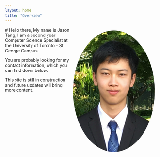 ```yaml
---
layout: home
title: "Overview"
---
```

<img style="float: right; border-radius: 50%; padding: 10px" width="270" height="400" src="/assets/me.jpg">
# Hello there,
My name is Jason Tang, I am a second year Computer Science Specialist at the University of Toronto - St. George Campus. 

You are probably looking for my contact information, which you can find down below. 

This site is still in construction and future updates will bring more content.


<!-- For other things I do in my spare time, check <a href="/hobbies" style="color:#00B0FF" target="_blank">this page</a> out.  -->

<!-- # My Professional Side -->
<!-- I am currently looking for a summer time job to gain experience from and to assist in paying for my tuition. 
 -->
<!-- In case you are interested, here is my current:
- <a href="/downloads/Resume.pdf" style="color:#00B0FF" target="_blank">Resume</a>
- <a href="/downloads/University.pdf" style="color:#00B0FF" target="_blank">University Transcript (Unofficial)</a>
- <a href="/downloads/Secondary.pdf" style="color:#00B0FF" target="_blank">High School Transcript</a> -->





<!-- Make hobbies: books/manga, games(video and board), achievements, anime, movies, music, magic, cryptography?, -->